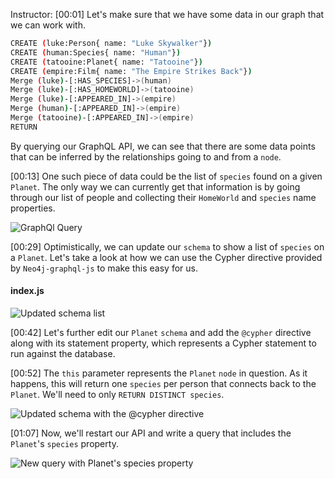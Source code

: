 Instructor: [00:01] Let's make sure that we have some data in our graph that we can work with. 

```bash
CREATE (luke:Person{ name: "Luke Skywalker"})
CREATE (human:Species{ name: "Human"})
CREATE (tatooine:Planet{ name: "Tatooine"})
CREATE (empire:Film{ name: "The Empire Strikes Back"})
Merge (luke)-[:HAS_SPECIES]->(human)
Merge (luke)-[:HAS_HOMEWORLD]->(tatooine)
Merge (luke)-[:APPEARED_IN]->(empire)
Merge (human)-[:APPEARED_IN]->(empire)
Merge (tatooine)-[:APPEARED_IN]->(empire)
RETURN
```

By querying our GraphQL API, we can see that there are some data points that can be inferred by the relationships going to and from a `node`.

[00:13] One such piece of data could be the list of `species` found on a given `Planet`. The only way we can currently get that information is by going through our list of people and collecting their `HomeWorld` and `species` name properties.

![GraphQl Query](https://res.cloudinary.com/dg3gyk0gu/image/upload/v1544831938/transcript-images/build-complex-schema-relationships-with-the-cypher-directive-in-neo4j-graphql-js-graphQL-query.png)

[00:29] Optimistically, we can update our `schema` to show a list of `species` on a `Planet`. Let's take a look at how we can use the Cypher directive provided by `Neo4j-graphql-js` to make this easy for us.

#### index.js
![Updated schema list](https://res.cloudinary.com/dg3gyk0gu/image/upload/v1544831939/transcript-images/build-complex-schema-relationships-with-the-cypher-directive-in-neo4j-graphql-js-updated-schema-list.png)

[00:42] Let's further edit our `Planet` `schema` and add the `@cypher` directive along with its statement property, which represents a Cypher statement to run against the database.

[00:52] The `this` parameter represents the `Planet` `node` in question. As it happens, this will return one `species` per person that connects back to the `Planet`. We'll need to only `RETURN DISTINCT species`.

![Updated schema with the @cypher directive](https://res.cloudinary.com/dg3gyk0gu/image/upload/v1544831939/transcript-images/build-complex-schema-relationships-with-the-cypher-directive-in-neo4j-graphql-js-updated-schema-pt2.png)


[01:07] Now, we'll restart our API and write a query that includes the `Planet`'s `species` property.

![New query with Planet's species property](https://res.cloudinary.com/dg3gyk0gu/image/upload/v1544831938/transcript-images/build-complex-schema-relationships-with-the-cypher-directive-in-neo4j-graphql-js-updated-query-with-species-planets.png)
